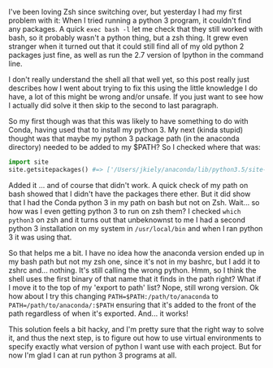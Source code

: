 I've been loving Zsh since switching over, but yesterday I had my first problem with it: When I tried running a python 3 program, it couldn't find any packages. A quick `exec bash -l` let me check that they still worked with bash, so it probably wasn't a python thing, but a zsh thing. It grew even stranger when it turned out that it could still find all of my old python 2 packages just fine, as well as run the 2.7 version of Ipython in the command line.

I don't really understand the shell all that well yet, so this post really just describes how I went about trying to fix this using the little knowledge I do have, a lot of this might be wrong and/or unsafe. If you just want to see how I actually did solve it then skip to the second to last paragraph.

So my first though was that this was likely to have something to do with Conda, having used that to install my python 3. My next (kinda stupid) thought was that maybe my python 3 package path (in the anaconda directory) needed to be added to my $PATH? So I checked where that was:
```py
import site
site.getsitepackages() #=> ['/Users/jkiely/anaconda/lib/python3.5/site-packages']
```
Added it ... and of course that didn't work. A quick check of my path on bash showed that I didn't have the packages there ether. But it did show that I had the Conda python 3 in my path on bash but not on Zsh. Wait... so how was I even getting python 3 to run on zsh them? I checked `which python3` on zsh and it turns out that unbeknownst to me I had a second python 3 installation on my system in `/usr/local/bin` and when I ran python 3 it was using that.

So that helps me a bit. I have no idea how the anaconda version ended up in my bash path but not my zsh one, since it's not in my bashrc, but I add it to zshrc and... nothing. It's still calling the wrong python. Hmm, so I think the shell uses the first binary of that name that it finds in the path right? What if I move it to the top of my 'export to path' list? Nope, still wrong version. Ok how about I try this changing `PATH=$PATH:/path/to/anaconda` to `PATH=/path/to/anaconda/:$PATH` ensuring that it's added to the front of the path regardless of when it's exported. And... it works!

This solution feels a bit hacky, and I'm pretty sure that the right way to solve it, and thus the next step, is to figure out how to use virtual environments to specify exactly what version of python I want use with each project. But for now I'm glad I can at run python 3 programs at all.
